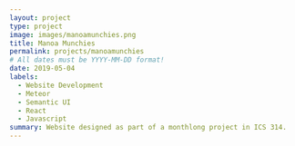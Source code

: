 ```yaml
---
layout: project
type: project
image: images/manoamunchies.png
title: Manoa Munchies
permalink: projects/manoamunchies
# All dates must be YYYY-MM-DD format!
date: 2019-05-04
labels:
  - Website Development
  - Meteor
  - Semantic UI
  - React
  - Javascript
summary: Website designed as part of a monthlong project in ICS 314. 
---
```


